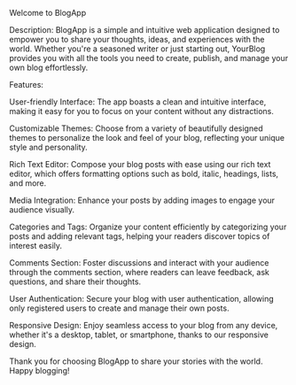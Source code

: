 Welcome to BlogApp

Description:
BlogApp is a simple and intuitive web application designed to empower you to share your thoughts, ideas, and experiences with the world. Whether you're a seasoned writer or just starting out, YourBlog provides you with all the tools you need to create, publish, and manage your own blog effortlessly.

Features:

User-friendly Interface: The app boasts a clean and intuitive interface, making it easy for you to focus on your content without any distractions.

Customizable Themes: Choose from a variety of beautifully designed themes to personalize the look and feel of your blog, reflecting your unique style and personality.

Rich Text Editor: Compose your blog posts with ease using our rich text editor, which offers formatting options such as bold, italic, headings, lists, and more.

Media Integration: Enhance your posts by adding images to engage your audience visually.

Categories and Tags: Organize your content efficiently by categorizing your posts and adding relevant tags, helping your readers discover topics of interest easily.

Comments Section: Foster discussions and interact with your audience through the comments section, where readers can leave feedback, ask questions, and share their thoughts.

User Authentication: Secure your blog with user authentication, allowing only registered users to create and manage their own posts.

Responsive Design: Enjoy seamless access to your blog from any device, whether it's a desktop, tablet, or smartphone, thanks to our responsive design.



Thank you for choosing BlogApp to share your stories with the world. Happy blogging!
